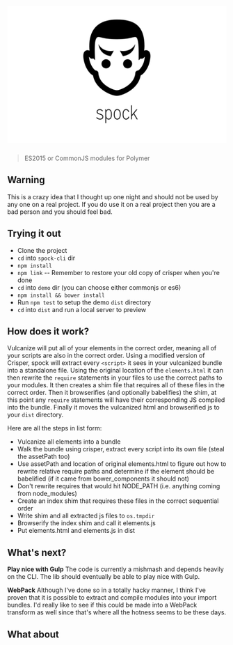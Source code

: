 # ![spock](media/header.png)

> ES2015 or CommonJS modules for Polymer

## Warning

This is a crazy idea that I thought up one night and should not be used by any one on a real project. If you do use it on a real project then you are a bad person and you should feel bad.

## Trying it out

- Clone the project
- `cd` into `spock-cli` dir
- `npm install`
- `npm link` -- Remember to restore your old copy of crisper when you're done
- `cd` into `demo` dir (you can choose either commonjs or es6)
- `npm install && bower install`
- Run `npm test` to setup the demo `dist` directory
- `cd` into `dist` and run a local server to preview

## How does it work?

Vulcanize will put all of your elements in the correct order, meaning all of your scripts are also in the correct order. Using a modified version of Crisper, spock will extract every `<script>` it sees in your vulcanized bundle into a standalone file. Using the original location of the `elements.html` it can then rewrite the `require` statements in your files to use the correct paths to your modules. It then creates a shim file that requires all of these files in the correct order. Then it browserifies (and optionally babelifies) the shim, at this point any `require` statements will have their corresponding JS compiled into the bundle. Finally it moves the vulcanized html and browserified js to your `dist` directory.

Here are all the steps in list form:

- Vulcanize all elements into a bundle
- Walk the bundle using crisper, extract every script into its own file (steal the assetPath too)
- Use assetPath and location of original elements.html to figure out how to rewrite relative require paths and determine if the element should be babelified (if it came from bower_components it should not)
- Don't rewrite requires that would hit NODE_PATH (i.e. anything coming from node_modules)
- Create an index shim that requires these files in the correct sequential order
- Write shim and all extracted js files to `os.tmpdir`
- Browserify the index shim and call it elements.js
- Put elements.html and elements.js in dist

## What's next?

**Play nice with Gulp**
The code is currently a mishmash and depends heavily on the CLI. The lib should eventually be able to play nice with Gulp.

**WebPack**
Although I've done so in a totally hacky manner, I think I've proven that it is possible to extract and compile modules into your import bundles. I'd really like to see if this could be made into a WebPack transform as well since that's where all the hotness seems to be these days.

## What about **<script type=module>** ?
Ultimately I think this tool will be replaced by `<script type=module>` and someone may come along and write a really sick polyfill for that, who knows? But until that happens I'd like to have _some_ way to work with modules and Polymer.
